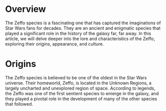 # Overview

The Zeffo species is a fascinating one that has captured the imaginations of Star Wars fans for decades.
They are an ancient and enigmatic species that played a significant role in the history of the galaxy far, far away.
In this article, we will delve deeper into the lore and characteristics of the Zeffo, exploring their origins, appearance, and culture.

# Origins

The Zeffo species is believed to be one of the oldest in the Star Wars universe.
Their homeworld, Zeffo, is located in the Unknown Regions, a largely uncharted and unexplored region of space.
According to legends, the Zeffo was one of the first sentient species to emerge in the galaxy, and they played a pivotal role in the development of many of the other species that followed.
